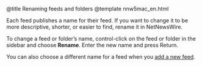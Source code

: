 @title Renaming feeds and folders
@template nnw5mac_en.html

Each feed publishes a name for their feed. If you want to change it to be more descriptive, shorter, or easier to find, rename it in NetNewsWire.

To change a feed or folder’s name, control-click on the feed or folder in the sidebar and choose **Rename**. Enter the new name and press Return.

You can also choose a different name for a feed when you [add a new feed](adding-feeds).